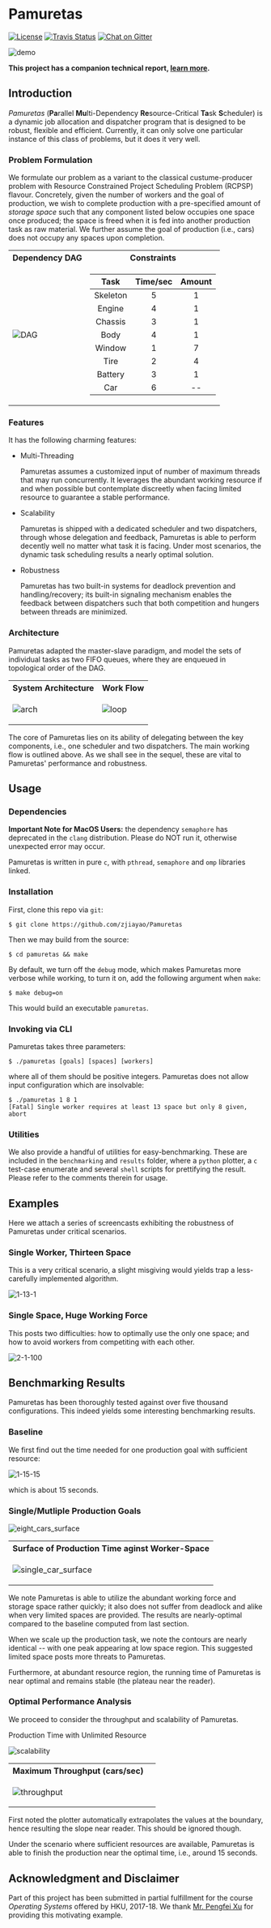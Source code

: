 # Pamuretas

[![License](https://img.shields.io/badge/License-GPL%20v3-blue.svg)](https://github.com/zjiayao/Pamuretas/blob/master/LICENSE)
[![Travis
Status](https://travis-ci.org/zjiayao/Pamuretas.svg?branch=master)](https://travis-ci.org/zjiayao/Pamuretas/)
[![Chat on
Gitter](https://badges.gitter.im/zjiayao/Pamuretas.svg)](https://gitter.im/zjiayao/Pamuretas/)


![demo](figs/demo.gif)

**This project has a companion technical report, [learn
more](https://i.cs.hku.hk/~jyzhang/doc/pamuretas/).**

## Introduction


*Pamuretas* (**Pa**rallel **Mu**lti-Dependency **Re**source-Critical **Ta**sk **S**cheduler)
is a dynamic job allocation and dispatcher program that is designed to be
robust, flexible and efficient. Currently, it can only solve one particular
instance of this class of problems, but it does it very well.


### Problem Formulation

We formulate our problem as a variant to the classical custume-producer problem
with Resource Constrained Project Scheduling Problem (RCPSP) flavour.
Concretely, given the number of workers and the goal of production, we wish to
complete production with a pre-specified amount of *storage space* such that
any component listed below occupies one space once produced; the space is
freed when it is fed into another production task as raw material.
We further assume the goal of production (i.e., cars) does not
occupy any spaces upon completion.

<table>
<tr><th>Dependency DAG</th><th>Constraints</th></tr>
<tr><td>


![DAG](figs/dag.png)


</td><td>

| Task     | Time/sec | Amount |
| :-:      | :-:      | :-:    |
| Skeleton | 5        | 1      |
| Engine   | 4        | 1      |
| Chassis  | 3        | 1      |
| Body     | 4        | 1      |
| Window   | 1        | 7      |
| Tire     | 2        | 4      |
| Battery  | 3        | 1      |
| Car      | 6        | --     |

</td></tr> </table>

### Features

It has the following charming features:

- Multi-Threading

    Pamuretas assumes a customized input of number of maximum threads
    that may run concurrently. It leverages the abundant working resource if and when
    possible but contemplate discreetly when facing limited resource to
    guarantee a stable performance.

- Scalability

    Pamuretas is shipped with a dedicated scheduler and two dispatchers, through
    whose delegation and feedback, Pamuretas is able to perform decently well
    no matter what task it is facing. Under most scenarios, the dynamic task
    scheduling results a nearly optimal solution.

- Robustness

    Pamuretas has two built-in systems for deadlock prevention and
    handling/recovery;
    its built-in signaling mechanism enables the feedback between dispatchers
    such that both competition and hungers between threads are minimized.

### Architecture

Pamuretas adapted the master-slave paradigm, and model the sets of individual tasks
as two FIFO queues, where they are enqueued in topological order of the DAG.

<table>
<tr><th>System Architecture</th><th>Work Flow</th></tr>
<tr><td>

![arch](figs/arch.png)

</td><td>

![loop](figs/loop.png)

</td></tr> </table>

The core of Pamuretas lies on its ability of delegating between the key
components, i.e., one scheduler and two dispatchers. The main working
flow is outlined above. As we shall see in the sequel, these are vital
to Pamuretas' performance and robustness.

## Usage

### Dependencies

**Important Note for MacOS Users:** the dependency `semaphore` has
deprecated in the `clang` distribution. Please do NOT run it, otherwise
unexpected error may occur.

Pamuretas is written in pure `c`, with `pthread`, `semaphore` and `omp`
libraries linked.

### Installation

First, clone this repo via `git`:

    $ git clone https://github.com/zjiayao/Pamuretas

Then we may build from the source:

    $ cd pamuretas && make

By default, we turn off the `debug` mode, which makes Pamuretas
more verbose while working, to turn it on, add the following
argument when `make`:

    $ make debug=on

This would build an executable `pamuretas`.

### Invoking via CLI

Pamuretas takes three parameters:

    $ ./pamuretas [goals] [spaces] [workers]

where all of them should be positive integers. Pamuretas
does not allow input configuration which are insolvable:

    $ ./pamuretas 1 8 1
    [Fatal] Single worker requires at least 13 space but only 8 given, abort

### Utilities

We also provide a handful of utilities for easy-benchmarking. These
are included in the `benchmarking` and `results` folder, where
a `python` plotter, a `c` test-case enumerate and several `shell`
scripts for prettifying the result. Please refer to the comments therein
for usage.

## Examples

Here we attach a series of screencasts exhibiting
the robustness of Pamuretas under critical scenarios.


### Single Worker, Thirteen Space

This is a very critical scenario, a slight misgiving would
yields trap a less-carefully implemented algorithm.

![1-13-1](figs/screencasts/1-13-1.gif)

### Single Space, Huge Working Force

This posts two difficulties: how to optimally use
the only one space; and how to avoid workers from
competiting with each other.

![2-1-100](figs/screencasts/2-1-100.gif)



## Benchmarking Results

Pamuretas has been thoroughly tested against over five
thousand configurations. This indeed yields some interesting
benchmarking results.


### Baseline

We first find out the time needed for one production goal
with sufficient resource:

![1-15-15](figs/screencasts/1-15-15.gif)

which is about 15 seconds.

### Single/Mutliple Production Goals

<table>
<tr><th>Surface of Production Time aginst Worker-Space</th></tr>
<tr><td>

![single_car_surface](figs/single_car_surface.png)

</tr><tr>

![eight_cars_surface](figs/eight_cars_surface.png)

</td></tr> </table>

We note Pamuretas is able to utilize the abundant
working force and storage space rather quickly;
it also does not suffer from deadlock and alike
when very limited spaces are provided. The results
are nearly-optimal compared to the baseline computed
from last section.

When we scale up the production task, we note
the contours are nearly identical -- with
one peak appearing at low space region. This
suggested limited space posts more threats to Pamuretas.

Furthermore, at abundant resource region, the running
time of Pamuretas is near optimal and remains stable
(the plateau near the reader).


### Optimal Performance Analysis

We proceed to consider the throughput and scalability of Pamuretas.


<table>
<tr><th>Maximum Throughput (cars/sec)</th>Production Time with Unlimited
Resource<th>
<tr><td>

![throughput](figs/throughput.png)

</tr><tr>

![scalability](figs/scalability.png)

</td></tr> </table>

First noted the plotter automatically extrapolates
the values at the boundary, hence resulting the slope
near reader. This should be ignored though.

Under the scenario where sufficient resources are available,
Pamuretas is able to finish the production near the optimal
time, i.e., around 15 seconds.



## Acknowledgment and Disclaimer

Part of this project has been submitted in partial fulfillment
for the course *Operating Systems* offered by HKU, 2017-18.
We thank [Mr. Pengfei Xu](https://github.com/FreemanX) for providing
this motivating example.
